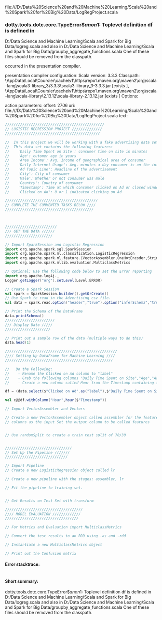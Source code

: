 file:///D:/Data%20Science%20and%20Machine%20Learning/Scala%20and%20Spark%20for%20Big%20Data/LogRegProject.scala
### dotty.tools.dotc.core.TypeError$$anon$1: Toplevel definition df is defined in
  D:/Data Science and Machine Learning/Scala and Spark for Big Data/logreg.scala
and also in
  D:/Data Science and Machine Learning/Scala and Spark for Big Data/groupby_aggregate_functions.scala
One of these files should be removed from the classpath.

occurred in the presentation compiler.

presentation compiler configuration:
Scala version: 3.3.3
Classpath:
<HOME>\AppData\Local\Coursier\cache\v1\https\repo1.maven.org\maven2\org\scala-lang\scala3-library_3\3.3.3\scala3-library_3-3.3.3.jar [exists ], <HOME>\AppData\Local\Coursier\cache\v1\https\repo1.maven.org\maven2\org\scala-lang\scala-library\2.13.12\scala-library-2.13.12.jar [exists ]
Options:



action parameters:
offset: 2706
uri: file:///D:/Data%20Science%20and%20Machine%20Learning/Scala%20and%20Spark%20for%20Big%20Data/LogRegProject.scala
text:
```scala
//////////////////////////////////////////////
// LOGISTIC REGRESSION PROJECT //////////////
////////////////////////////////////////////

//  In this project we will be working with a fake advertising data set, indicating whether or not a particular internet user clicked on an Advertisement. We will try to create a model that will predict whether or not they will click on an ad based off the features of that user.
//  This data set contains the following features:
//    'Daily Time Spent on Site': consumer time on site in minutes
//    'Age': cutomer age in years
//    'Area Income': Avg. Income of geographical area of consumer
//    'Daily Internet Usage': Avg. minutes a day consumer is on the internet
//    'Ad Topic Line': Headline of the advertisement
//    'City': City of consumer
//    'Male': Whether or not consumer was male
//    'Country': Country of consumer
//    'Timestamp': Time at which consumer clicked on Ad or closed window
//    'Clicked on Ad': 0 or 1 indicated clicking on Ad

///////////////////////////////////////////
// COMPLETE THE COMMENTED TASKS BELOW ////
/////////////////////////////////////////



////////////////////////
/// GET THE DATA //////
//////////////////////

// Import SparkSession and Logistic Regression
import org.apache.spark.sql.SparkSession
import org.apache.spark.ml.classification.LogisticRegression  
import org.apache.spark.ml.feature.{VectorAssembler,OneHotEncoder,StringIndexer,VectorIndexer}
import org.apache.spark.mllib.evaluation.MulticlassMetrics

// Optional: Use the following code below to set the Error reporting
import org.apache.log4j._
Logger.getLogger("org").setLevel(Level.ERROR)

// Create a Spark Session
val spark = SparkSession.builder().getOrCreate()
// Use Spark to read in the Advertising csv file.
val data = spark.read.option("header","true").option("inferSchema","true").format("csv").load("advertising.csv")

// Print the Schema of the DataFrame
data.printSchema()
///////////////////////
/// Display Data /////
/////////////////////

// Print out a sample row of the data (multiple ways to do this)
data.head(1)

////////////////////////////////////////////////////
//// Setting Up DataFrame for Machine Learning ////
//////////////////////////////////////////////////

//   Do the Following:
//    - Rename the Clicked on Ad column to "label"
//    - Grab the following columns "Daily Time Spent on Site","Age","Area Income","Daily Internet Usage","Timestamp","Male"
//    - Create a new column called Hour from the Timestamp containing the Hour of the click

df = (data.select($"Clicked on Ad".as("label"),$"Daily Time Spent on Site",$"Age",$"Area Income",$"Daily Internet Usage",$"Timestamp",$"Male"))

val c@@df.withColumn("Hour",hour($"Timestamp"))

// Import VectorAssembler and Vectors

// Create a new VectorAssembler object called assembler for the feature
// columns as the input Set the output column to be called features


// Use randomSplit to create a train test split of 70/30


///////////////////////////////
// Set Up the Pipeline ///////
/////////////////////////////

// Import Pipeline
// Create a new LogisticRegression object called lr

// Create a new pipeline with the stages: assembler, lr

// Fit the pipeline to training set.


// Get Results on Test Set with transform

////////////////////////////////////
//// MODEL EVALUATION /////////////
//////////////////////////////////

// For Metrics and Evaluation import MulticlassMetrics

// Convert the test results to an RDD using .as and .rdd

// Instantiate a new MulticlassMetrics object

// Print out the Confusion matrix

```



#### Error stacktrace:

```

```
#### Short summary: 

dotty.tools.dotc.core.TypeError$$anon$1: Toplevel definition df is defined in
  D:/Data Science and Machine Learning/Scala and Spark for Big Data/logreg.scala
and also in
  D:/Data Science and Machine Learning/Scala and Spark for Big Data/groupby_aggregate_functions.scala
One of these files should be removed from the classpath.
